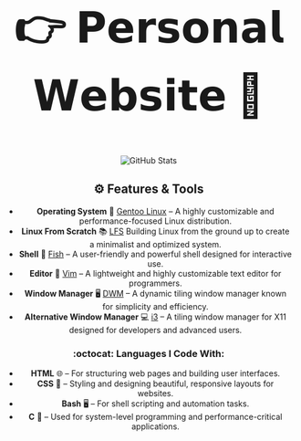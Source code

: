 <div align="center">
  <h2 style="font-size: 74px;">
    <strong> 
      <a href="https://user7210unix.github.io/Showcase-website/" style="text-decoration: none; color: inherit;">
        👉 𝗣𝗲𝗿𝘀𝗼𝗻𝗮𝗹 𝗪𝗲𝗯𝘀𝗶𝘁𝗲 👀
      </a> 
    </strong>
  </h2>
</div>



<div align="center">
  <img src="https://github-readme-stats.vercel.app/api?username=user7210unix&show_icons=true&hide_title=true&hide_border=true&count_private=true&theme=transparent" alt="GitHub Stats"/>
</div>
<div align="center">

## ⚙️ Features & Tools
<div align="center">

- **Operating System** :penguin: [Gentoo Linux](https://www.gentoo.org/) – A highly customizable and performance-focused Linux distribution.  
- **Linux From Scratch** :books: [LFS](https://www.linuxfromscratch.org/) Building Linux from the ground up to create a minimalist and optimized system.  
- **Shell** :shell: [Fish](https://fishshell.com/) – A user-friendly and powerful shell designed for interactive use.  
- **Editor** :pencil: [Vim](https://www.vim.org/) – A lightweight and highly customizable text editor for programmers.
- **Window Manager** :desktop_computer: [DWM](https://dwm.suckless.org/) – A dynamic tiling window manager known for simplicity and efficiency.
- **Alternative Window Manager** :computer: [i3](https://i3wm.org/) – A tiling window manager for X11 designed for developers and advanced users.
  <div align="center">

### :octocat: **Languages I Code With**:
- **HTML** 🌐 – For structuring web pages and building user interfaces.
- **CSS** 🎨 – Styling and designing beautiful, responsive layouts for websites.
- **Bash** 🖥️ – For shell scripting and automation tasks.
- **C** 🔧 – Used for system-level programming and performance-critical applications.
